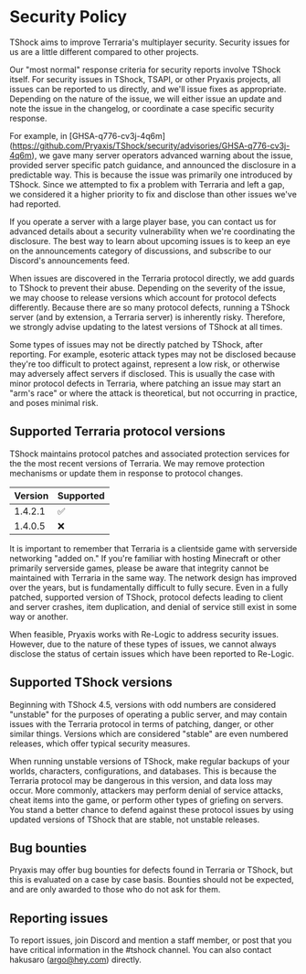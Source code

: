 # Security Policy

TShock aims to improve Terraria's multiplayer security. Security issues
for us are a little different compared to other projects.

Our "most normal" response criteria for security reports involve TShock
itself. For security issues in TShock, TSAPI, or other Pryaxis
projects, all issues can be reported to us directly, and we'll issue
fixes as appropriate. Depending on the nature of the issue, we will
either issue an update and note the issue in the changelog, or
coordinate a case specific security response.

For example, in [GHSA-q776-cv3j-4q6m]
(https://github.com/Pryaxis/TShock/security/advisories/GHSA-q776-cv3j-4q6m),
we gave many server operators advanced warning about the issue,
provided server specific patch guidance, and announced the disclosure
in a predictable way. This is because the issue was primarily one
introduced by TShock. Since we attempted to fix a problem with Terraria
and left a gap, we considered it a higher priority to fix and disclose
than other issues we've had reported.

If you operate a server with a large player base, you can contact us for
advanced details about a security vulnerability when we're coordinating
the disclosure. The best way to learn about upcoming issues is to keep
an eye on the announcements category of discussions, and subscribe to
our Discord's announcements feed.

When issues are discovered in the Terraria protocol directly, we add
guards to TShock to prevent their abuse. Depending on the severity of
the issue, we may choose to release versions which account for protocol
defects differently. Because there are so many protocol defects,
running a TShock server (and by extension, a Terraria server) is
inherently risky. Therefore, we strongly advise updating to the latest
versions of TShock at all times.

Some types of issues may not be directly patched by TShock, after
reporting. For example, esoteric attack types may not be disclosed
because they're too difficult to protect against, represent a low risk,
or otherwise may adversely affect servers if disclosed. This is usually
the case with minor protocol defects in Terraria, where patching an
issue may start an "arm's race" or where the attack is theoretical, but
not occurring in practice, and poses minimal risk.

## Supported Terraria protocol versions

TShock maintains protocol patches and associated protection services for
the the most recent versions of Terraria. We may remove protection
mechanisms or update them in response to protocol changes.

| Version | Supported          |
| ------- | ------------------ |
| 1.4.2.1 | :white_check_mark: |
| 1.4.0.5 | :x:                |

It is important to remember that Terraria is a clientside game with
serverside networking "added on." If you're familiar with hosting
Minecraft or other primarily serverside games, please be aware that
integrity cannot be maintained with Terraria in the same way. The
network design has improved over the years, but is fundamentally
difficult to fully secure. Even in a fully patched, supported version
of TShock, protocol defects leading to client and server crashes, item
duplication, and denial of service still exist in some way or another.

When feasible, Pryaxis works with Re-Logic to address security issues.
However, due to the nature of these types of issues, we cannot always
disclose the status of certain issues which have been reported to
Re-Logic.

## Supported TShock versions

Beginning with TShock 4.5, versions with odd numbers are
considered "unstable" for the purposes of operating a public server,
and may contain issues with the Terraria protocol in terms of patching,
danger, or other similar things. Versions which are considered "stable"
are even numbered releases, which offer typical security measures.

When running unstable versions of TShock, make regular backups of your
worlds, characters, configurations, and databases. This is because the
Terraria protocol may be dangerous in this version, and data loss may
occur. More commonly, attackers may perform denial of service attacks,
cheat items into the game, or perform other types of griefing on
servers. You stand a better chance to defend against these protocol
issues by using updated versions of TShock that are stable, not
unstable releases.

## Bug bounties

Pryaxis may offer bug bounties for defects found in Terraria or TShock,
but this is evaluated on a case by case basis. Bounties should not be
expected, and are only awarded to those who do not ask for them.

## Reporting issues

To report issues, join Discord and mention a staff member, or post that
you have critical information in the #tshock channel. You can also
contact hakusaro (argo@hey.com) directly.
